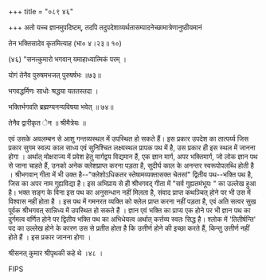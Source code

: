 +++
title = "०८९ ४६"

+++
अतो यच्च ज्ञानमुपदिष्टम्, तदपि तदुपदेशाव्यर्थतासम्पादनेच्छामात्रेणानुष्ठीयमानं 

तेन भक्तिसादेव कृतमित्याह (भा० ४।२३॥ १०) 

(४६) "सनत्कुमारो भगवान् यमाहाध्यात्मिकं परम् । 

योगं तेनैव पुरुषमभजत् पुरुषर्षभः ॥७३॥ 

भगवद्धर्मिणः साधोः श्रद्धया यततस्तदा । 

भक्तिर्भगवति ब्रह्मण्यनन्यविषया भवेत् ॥ ७४॥ 

तेनैव द्वारीकृत ेन ॥ श्रीमैत्रेयः ॥ 

एवं उसके अवलम्बन से आशु गन्तव्यस्थल में उपस्थित हो सकते हैं। इस प्रकार उपदेश का तात्पर्य्य जिस प्रकार सुगम स्वल्प काल साध्य एवं सुनिश्चित लक्ष्यस्थल प्रापक पथ में है, उस प्रकार ही इस स्थल में जानना होगा । अर्थात् मोक्षराज्य में प्रवेश हेतु मार्गद्वय विद्यमान हैं, एक ज्ञान मार्ग, अपर भक्तिमार्ग, जो लोक ज्ञान पथ से जाना चाहते हैं, उनको अनेक क्लेशप्राप्त करना पड़ता है, सुदीर्घ काल के अनन्तर स्वरूपोपलब्धि होती है । श्रीभगवान् गीता में भी उक्त है--"क्लेशोऽधिकतर स्तेषामव्यक्तासक्त चेतसां" द्वितीय पथ--भक्ति पथ है, जिस का अपर नाम गुह्यविद्या है। इस अभिप्राय से ही श्रीभगवद् गीता में "सर्व गुह्यतमंभूयः " का उल्लेख हुआ है। भक्त सङ्ग के विना इस पथ का अनुसन्धान नहीं मिलता है, संवाद प्राप्त कथञ्चित् होने पर भी उस में विश्वास नहीं होता है । इस पथ में गमनरत व्यक्ति को क्लेल प्राप्त करना नहीं पड़ता है, एवं अति सत्वर सुख पूर्वक श्रीभगवत् सान्निध्य में उपस्थित हो सकते हैं । ज्ञान एवं भक्ति का प्राप्य एक होने पर भी ज्ञान पथ का दुर्गमत्व वर्णित होने पर द्वितीय भक्ति पथ का अभिधेयत्व अर्थात् कर्त्तव्य स्वतः सिद्ध है। श्लोक में 'तितीर्षन्ति' पद का उल्लेख होने के कारण उस से प्रतीत होता है कि उत्तीर्ण होने की इच्छा करते हैं, किन्तु उत्तीर्ण नहीं होते हैं । इस प्रकार जानना होगा । 

श्रीसनत् कुमार श्रीपृथकी कहे थे ।४८ । 

FIPS 
